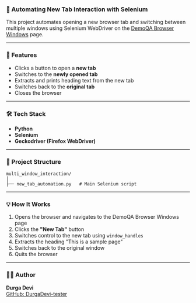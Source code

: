 ### 🧪 Automating New Tab Interaction with Selenium

This project automates opening a new browser tab and switching between multiple windows using Selenium WebDriver on the [DemoQA Browser Windows](https://demoqa.com/browser-windows) page.

---

### 🚀 Features

- Clicks a button to open a **new tab**
- Switches to the **newly opened tab**
- Extracts and prints heading text from the new tab
- Switches back to the **original tab**
- Closes the browser

---

### 🛠️ Tech Stack

- **Python**
- **Selenium**
- **Geckodriver (Firefox WebDriver)**

---

### 📂 Project Structure

```
multi_window_interaction/
│
├── new_tab_automation.py   # Main Selenium script
```

---

### 💡 How It Works

1. Opens the browser and navigates to the DemoQA Browser Windows page
2. Clicks the **"New Tab"** button
3. Switches control to the new tab using `window_handles`
4. Extracts the heading "This is a sample page"
5. Switches back to the original window
6. Quits the browser

---

### 🧑‍💻 Author

**Durga Devi**  
[GitHub: DurgaDevi-tester](https://github.com/DurgaDevi-tester)

